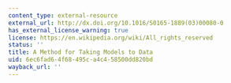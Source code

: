 ```yaml
---
content_type: external-resource
external_url: http://dx.doi.org/10.1016/S0165-1889(03)00080-0
has_external_license_warning: true
license: https://en.wikipedia.org/wiki/All_rights_reserved
status: ''
title: A Method for Taking Models to Data
uid: 6ec6fad6-4f68-495c-a4c4-58500dd820bd
wayback_url: ''
---
```

